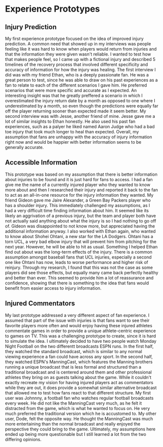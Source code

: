 # Experience Prototypes

## Injury Prediction

My first experience prototype focused on the idea of improved injury prediction. A common need that showed up in my interviews was people feeling like it was hard to know when players would return from injuries and that the information they were given wasn't reliable. I wanted to test how that makes people feel, so I came up with a fictional injury and described 5 timelines of the recovery process that involved different specificity and accuracy of information for how the injury was healing. The first interview I did was with my friend Ethan, who is a deeply passionate fan. He was a great person to test, since he was able to draw on his past experiences as a fan to relate to each of the different scenarios I gave him. He preferred scenarios that were more specific and accurate as I expected. An interesting insight was that he greatly preffered a scenario in which I overestimated the injury return date by a month as opposed to one where I underestimated by a month, so even though the predictions were equally far off the player returning sooner than expected made it seem better. My second interview was with Jesse, another friend of mine. Jesse gave me a lot of similar insights to Ethan honestly. He also used his past fan experiences, such as a palyer he liked named Aaron Judge who had a bad toe injury that took much longer to heal than expected. Overall, my assumption that fans are unhappy with the accuracy of injury information right now and would be happier with better information seems to be generally accurate.

## Accessible Information

This prototype was based on my assumption that there is better information about injuries to be found and it is just hard for fans to access. I had a fan give me the name of a currently injured player who they wanted to know more about and then I researched their injury and reported it back to the fan to act as an all-in-one resource for the injury information they wanted. My friend Gideon gave me Jaire Alexander, a Green Bay Packers player who has a shoulder injury. This immediately challenged my assumptions, as I had a very difficult time finding information about him. It seemed like its likely an aggrivation of a previous injury, but the team and player both have not actually said anything about what the injury is so I had nothing to go off of. Gideon was disappointed to not know more, but appreciated having the additional information anyway. I also worked with Ethan again, who wanted to know about Shohei Ohtani, a new star for the LA Dodgers. Ohtani has a torn UCL, a very bad elbow injury that will prevent him from pitching for the next year. However, he will be able to hit as usual. Something I helped Ethan find out about was the long-term effects of the injury. There is a common assumption amongst baseball fans that UCL injuries, especially a second one like Ohtani has now, leads to worse performance and higher risk of reinjury. Through my research, I found that this was not the case as some players did see those effects, but equally many came back perfectly healthy and better than ever. This seemed to provide him a lot of reassurance and confidence, showing that there is something to the idea that fans would benefit from easier access to injury information.

## Injured Commentators

My last prototype addressed a very different aspect of fan experience. I assumed that part of the issue with injuries is that fans want to see their favorite players more often and would enjoy having these injured athletes commentate games in order to provide a unique athlete-centric experience to games on TV. This was a challenging prototype to create, since it is hard to simulate the idea. I ultimately decided to have two people watch Monday Night Football on the two differentt broadcasts ESPN runs. In the first half, they watched the standard broadcast, which is similar to any normal viewing experience a fan could have across any sport. In the second half, they watched ESPN's ManningCast, which features the Manning brothers running a unique broadcast that is less formal and structured than a traditional broadcast and is centered around them and other professional athletes they bring on as guests talking about the game. While it couldn't exactly recreate my vision for having injured players act as commentators while they are out, it does provide a somewhat similar alternative broadcast that allowed me to test how fans react to that different structure. My first user was Johnnny, a football fan who watches regular football broadcasts every week. He did not like the ManningCast very much, as he felt it distracted from the game, which is what he wanted to focus on. He very much preferred the traditional version which he is accustomed to. My other user, Dode, felt the opposite way. He thought the ManningCast was much more entertaining than the normal broadcast and really enjoyed the perspective they could bring to the game. Ultimately, my assumptions here ended up being more questionable but I still learned a lot from the two differing opinions.